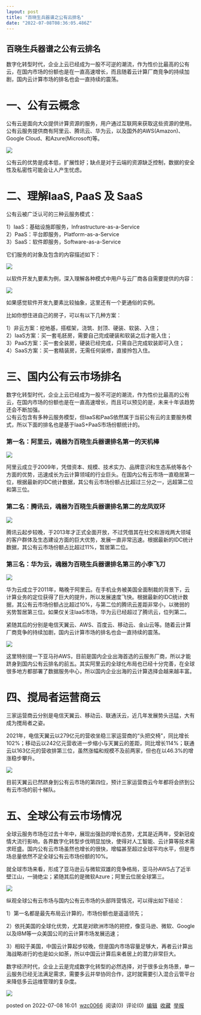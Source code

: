 ```yaml
---
layout: post
title: "百晓生兵器谱之公有云排名"
date: "2022-07-08T08:36:05.486Z"
---
```

百晓生兵器谱之公有云排名
------------

数字化转型时代，企业上云已经成为一股不可逆的潮流，作为性价比最高的公有云，在国内市场的份额也是在一直高速增长，而且随着云计算厂商竞争的持续加剧，国内云计算市场的排名也会一直持续的震荡。

**一、公有云概念**
===========

公有云是面向大众提供计算资源的服务，用户通过互联网来获取这些资源的使用。公有云服务提供商有阿里云、腾讯云、华为云，以及国外的AWS(Amazon)、Google Cloud、和Azure(Microsoft)等。

![](https://img2022.cnblogs.com/blog/502044/202207/502044-20220708155505829-1902839113.jpg)

公有云的优势是成本低，扩展性好；缺点是对于云端的资源缺乏控制，数据的安全性及私密性可能会让人产生忧虑。

**二、理解IaaS, PaaS 及 SaaS**
=========================

公有云被广泛认可的三种云服务模式：

1）IaaS：基础设施即服务，Infrastructure-as-a-Service  
2）PaaS：平台即服务，Platform-as-a-Service  
3）SaaS：软件即服务，Software-as-a-Service

它们服务的对象及包含的内容描述如下：

![](https://img2022.cnblogs.com/blog/502044/202207/502044-20220708155530062-701319379.jpg)

以软件开发九要素为例，深入理解各种模式中用户与云厂商各自需要提供的内容：

![](https://img2022.cnblogs.com/blog/502044/202207/502044-20220708155548673-215848099.jpg)

如果感觉软件开发九要素比较抽象，这里还有一个更通俗的实例。

比如你想住进自己的房子，可以有以下几种方案：

1）非云方案：挖地基，搭框架，浇筑、封顶、硬装、软装、入住；  
2）IaaS方案：买一套毛胚房，需要自己完成硬装和软装之后才能入住；  
3）PaaS方案：买一套全装房，硬装已经完成，只需自己完成软装即可入住；  
4）SaaS方案：买一套精装房，无需任何装修，直接拎包入住。

**三、国内公有云市场排名**
===============

数字化转型时代，企业上云已经成为一股不可逆的潮流，作为性价比最高的公有云，在国内市场的份额也是在一直高速增长，而且可以预见的是，未来十年该趋势还会不断加强。  
公有云包含有多种云服务模型，但IaaS和PaaS依然属于当前公有云的主要服务模式，所以下面的排名也是基于IaaS+PaaS市场份额统计的。

### **第一名：阿里云，魂器为百晓生兵器谱排名第一的天机棒**

![](https://img2022.cnblogs.com/blog/502044/202207/502044-20220708155716747-1625467104.jpg)

阿里云成立于2009年，凭借资本、规模、技术实力、品牌意识和生态系统等各个方面的优势，迅速成长为云计算领域的行业巨头。在国内公有云市场一直稳居第一位，根据最新的IDC统计数据，其公有云市场份额占比超过三分之一，远超第二位和第三位。

### **第二名：腾讯云，魂器为百晓生兵器谱排名第二的龙凤双环**

![](https://img2022.cnblogs.com/blog/502044/202207/502044-20220708155730215-1725630397.jpg)

腾讯云起步较晚，于2013年才正式全面开放，不过凭借其在社交和游戏两大领域的客户群体及生态建设方面的巨大优势，发展一直非常迅速。根据最新的IDC统计数据，其公有云市场份额占比超过11%，暂居第二位。

### **第三名：华为云，魂器为百晓生兵器谱排名第三的小李飞刀**

![](https://img2022.cnblogs.com/blog/502044/202207/502044-20220708155742613-66590017.jpg)

华为云成立于2011年，略晚于阿里云。在手机业务被美国全面制裁的背景下，云计算业务的定位获得了巨大的提升，所以发展速度飞快。根据最新的IDC统计数据，其公有云市场份额占比超过10%，与第二位的腾讯云差距非常小，以微弱的劣势暂居第三位。如果仅关注IaaS市场，华为云已经超过了腾讯云，位列第二。

紧随其后的分别是电信天翼云、AWS、百度云、移动云、金山云等。随着云计算厂商竞争的持续加剧，国内云计算市场的排名也会一直持续的震荡。

![](https://img2022.cnblogs.com/blog/502044/202207/502044-20220708155854763-1266607018.jpg)

这里特别提一下亚马孙AWS，目前是国内企业出海首选的云服务厂商，所以才能跻身到国内公有云排名的前五。其实阿里云的全球化布局也已经十分完善，在全球很多地方都部署了数据服务中心，所以国内企业出海的云计算选择会越来越丰富。

**四、搅局者运营商云**
=============

三家运营商云分别是电信天翼云、移动云、联通沃云，近几年发展势头迅猛，大有成为搅局者之姿。

2021年，电信天翼云以279亿元的营收坐稳三家运营商的“头把交椅”，同比增长102%；移动云以242亿元营收进一步缩小与天翼云的差距，同比增长114%；联通云以163亿元的营收排第三位，虽然涨幅和规模不及前两家，但也在以46.3%的增涨稳步攀升。

![](https://img2022.cnblogs.com/blog/502044/202207/502044-20220708155805555-703295145.jpg)

目前天翼云已然跻身到公有云市场的第四位，预计三家运营商云今年都将会挤到公有云市场的前十梯队。

**五、全球公有云市场情况**
===============

全球云服务市场在过去十年中，展现出强劲的增长态势，尤其是近两年，受新冠疫情大流行影响，各界数字化转型步伐明显加快，使得对人工智能、云计算等技术需求旺盛。国内公有云市场虽然也增长的很快，增幅甚至超过全球平均水平，但是市场总量依然不足全球公有云市场份额的10%。

就全球市场来看，形成了亚马逊云与微软双雄的竞争格局，亚马孙AWS占了近半壁江山，一骑绝尘；紧随其后的是微软Azure；阿里云位居全球第三。

![](https://img2022.cnblogs.com/blog/502044/202207/502044-20220708155826861-1558894791.jpg)

纵观全球公有云市场与国内公有云市场的头部阵营情况，可以得出如下结论：

1）第一名都是最先布局云计算的，市场份额也是遥遥领先；

2）依托美国的全球化优势，尤其是对欧洲市场的把控，像亚马逊、微软、Google以及IBM等一众美国公司的云计算市场发展迅速；

3）相较于美国，中国云计算起步较晚，但是国内市场容量足够大，再者云计算出海战略进行的也是如火如荼，所以中国云计算后来者居上的潜力非常巨大。

数字经济时代，企业上云是完成数字化转型的必然选择，对于很多业务场景，单一云服务已经无法满足需求，需要多云并举协同合作，这时就需要引入混合云管平台来降低多云运维管理的复杂度。

![](https://img2022.cnblogs.com/blog/502044/202207/502044-20220708155923868-1794638599.jpg)

posted on 2022-07-08 16:01  [wzc0066](https://www.cnblogs.com/wzc0066/)  阅读(0)  评论(0)  [编辑](https://i.cnblogs.com/EditPosts.aspx?postid=16458691)  [收藏](javascript:void(0))  [举报](javascript:void(0))